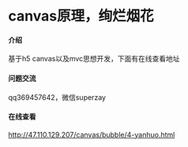 # canvas原理，绚烂烟花

#### 介绍
基于h5 canvas以及mvc思想开发，下面有在线查看地址
#### 问题交流
qq369457642，微信superzay
#### 在线查看
http://47.110.129.207/canvas/bubble/4-yanhuo.html


